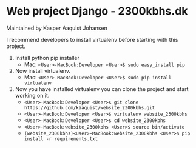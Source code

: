 Web project Django - 2300kbhs.dk
================================
Maintained by Kasper Aaquist Johansen

I recommend developers to install virtualenv before starting with this project.
1. Install python pip installer
    - Mac: `<User>-MacBook:Developer <User>$ sudo easy_install pip`
2. Now install virtualenv.
	- Mac: `<User>-MacBook:Developer <User>$ sudo pip install virtualenv`
3. Now you have installed virtualenv you can clone the project and start working on it.
	- `<User>-MacBook:Developer <User>$ git clone https://github.com/kaaquist/website_2300kbhs.git`
	- `<User>-MacBook:Developer <User>$ virtualenv website_2300kbhs`
	- `<User>-MacBook:Developer <User>$ cd website_2300kbhs`
	- `<User>-MacBook:website_2300kbhs <User>$ source bin/activate`
	- `(website_2300kbhs)<User>-MacBook:website_2300kbhs <User>$ pip install -r requirements.txt`
